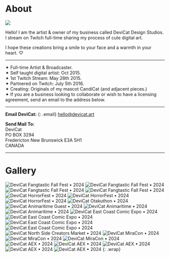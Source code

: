 # About
![](img/dc.png)

Hello! I am the artist & owner of my business called DeviCat Design Studios. I stream on Twitch full-time sharing my process of cute digital art. 

I hope these creations bring a smile to your face and a warmth in your heart. ♡

---
✦ Full-time Artist & Broadcaster. <br>
✦ Self taught digital artist: Oct 2015. <br>
✦ 1st Twitch Stream: May 28th 2015. <br>
✦ Partnered on Twitch: July 5th 2016. <br>
✦ Creating: Originals of my mascot CandiCat (and adjacent pieces.) <br>
✦ If you are a business looking to collaborate or wish to have a licensing agreement, send an email to the address below.<br>

---
<!-- ---
--- -->

**Email DeviCat:**
{: .email}
[hello@devicat.art](mailto:hello@devicat.art)

**Send Mail To:** <br>
DeviCat <br>
PO BOX 3294 <br>
Fredericton New Brunswick E3A 5H1 <br>
CANADA <br>

---

# Gallery

![DeviCat Fangtastic Fall Fest • 2024](img/events/events_DeviCat_FangtasticFallFest_2024_001.jpeg)
![DeviCat Fangtastic Fall Fest • 2024](img/events/events_DeviCat_FangtasticFallFest_2024_002.jpeg)
![DeviCat Fangtastic Fall Fest • 2024](img/events/events_DeviCat_FangtasticFallFest_2024_003.jpeg)
![DeviCat Fangtastic Fall Fest • 2024](img/events/events_DeviCat_FangtasticFallFest_2024_004.jpeg)
![DeviCat HorrorFest • 2024](img/events/events_DeviCat_HorrorFest_2024_001.jpg)
![DeviCat HorrorFest • 2024](img/events/events_DeviCat_HorrorFest_2024_002.jpg)
![DeviCat HorrorFest • 2024](img/events/events_DeviCat_HorrorFest_2024_003.jpg)
![DeviCat Otakuthon • 2024](img/events/events_DeviCat_Otakuthon_2024_001.jpg)
![DeviCat Animaritime Guest • 2024](img/events/events_DeviCat_Animaritime_2024_Guest.png)
![DeviCat Animaritime • 2024](img/events/events_DeviCat_Animaritime_2024_001.jpeg)
![DeviCat Animaritime • 2024](img/events/events_DeviCat_Animaritime_2024_002.jpeg)
![DeviCat East Coast Comic Expo • 2024](img/events/events_DeviCat_ECCE_2024_001.jpeg)
![DeviCat East Coast Comic Expo • 2024](img/events/events_DeviCat_ECCE_2024_002.jpeg)
![DeviCat East Coast Comic Expo • 2024](img/events/events_DeviCat_ECCE_2024_003.jpeg)
![DeviCat East Coast Comic Expo • 2024](img/events/events_DeviCat_ECCE_2024_004.jpeg)
![DeviCat North Side Creators Market • 2024](img/events_events/DeviCat_NorthSide_2024_001.jpeg)
![DeviCat MiraCon • 2024](img/events/events_DeviCat_MiraCon_2024_001.jpeg)
![DeviCat MiraCon • 2024](img//events/events_DeviCat_MiraCon_2024_002.jpeg)
![DeviCat MiraCon • 2024](img/events/events_DeviCat_MiraCon_2024_003.jpeg)
![DeviCat AEX • 2024](img/events/events_devicat_AEX_2024_001.jpeg)
![DeviCat AEX • 2024](img/events/events_devicat_AEX_2024_002.jpeg)
![DeviCat AEX • 2024](img/events/events_devicat_AEX_2024_003.jpeg)
![DeviCat AEX • 2024](img/events/events_devicat_AEX_2024_004.jpeg)
![DeviCat AEX • 2024](img/events/events_devicat_AEX_2024_005.jpeg)
{: .wrap}
